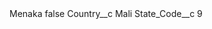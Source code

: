 <?xml version="1.0" encoding="UTF-8"?>
<CustomMetadata xmlns="http://soap.sforce.com/2006/04/metadata" xmlns:xsi="http://www.w3.org/2001/XMLSchema-instance" xmlns:xsd="http://www.w3.org/2001/XMLSchema">
    <label>Menaka</label>
    <protected>false</protected>
    <values>
        <field>Country__c</field>
        <value xsi:type="xsd:string">Mali</value>
    </values>
    <values>
        <field>State_Code__c</field>
        <value xsi:type="xsd:string">9</value>
    </values>
</CustomMetadata>
